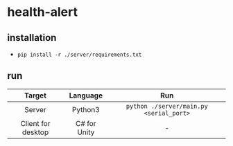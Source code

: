 # health-alert

## installation
* `pip install -r ./server/requirements.txt`

## run
|Target|Language|Run|
|:-:|:-:|:-:|
|Server|Python3|`python ./server/main.py <serial_port>`|
|Client for desktop|C# for Unity|-|
